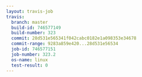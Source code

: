 ```yaml
---
layout: travis-job
travis:
  branch: master
  build-id: 746577149
  build-number: 323
  commit: 28d531e565341f042cabc0182e1a098353e34678
  commit-range: 9283a859e420...28d531e56534
  job-id: 746577151
  job-number: 323.2
  os-name: linux
  test-result: 0
---
```

